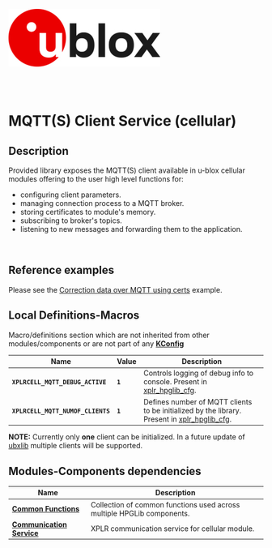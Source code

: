 ![u-blox](./../../../../media/shared/logos/ublox_logo.jpg)

<br>
<br>

# MQTT(S) Client Service (cellular)

## Description
Provided library exposes the MQTT(S) client available in u-blox cellular modules offering to the user high level functions for:
- configuring client parameters.
- managing connection process to a MQTT broker.
- storing certificates to module's memory.
- subscribing to broker's topics.
- listening to new messages and forwarding them to the application.
<br>

## Reference examples
Please see the [Correction data over MQTT using certs](./../../../../examples/cellular/02_hpg_cell_mqtt_correction_certs/) example.

## Local Definitions-Macros
Macro/definitions section which are not inherited from other modules/components or are not part of any **[KConfig](./../../../../docs/README_kconfig.md)**

Name | Value | Description
--- | --- | ---
**`XPLRCELL_MQTT_DEBUG_ACTIVE`** | **`1`** | Controls logging of debug info to console. Present in [xplr_hpglib_cfg](./../../xplr_hpglib_cfg.h).
**`XPLRCELL_MQTT_NUMOF_CLIENTS`** | **`1`** | Defines number of MQTT clients to be initialized by the library. Present in [xplr_hpglib_cfg](./../../xplr_hpglib_cfg.h).

**NOTE:** Currently only **one** client can be initialized. In a future update of [ubxlib](https://www.u-blox.com/en/product/ubxlib) multiple clients will be supported.
<br>

## Modules-Components dependencies
Name | Description
--- | ---
**[Common Functions](./../common/)** | Collection of common functions used across multiple HPGLib components.
**[Communication Service](./../com_service/)** | XPLR communication service for cellular module.
<br>